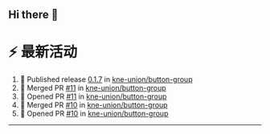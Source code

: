 ## Hi there 👋

<!--

**Here are some ideas to get you started:**

🙋‍♀️ A short introduction - what is your organization all about?
🌈 Contribution guidelines - how can the community get involved?
👩‍💻 Useful resources - where can the community find your docs? Is there anything else the community should know?
🍿 Fun facts - what does your team eat for breakfast?
🧙 Remember, you can do mighty things with the power of [Markdown](https://docs.github.com/github/writing-on-github/getting-started-with-writing-and-formatting-on-github/basic-writing-and-formatting-syntax)
-->


# ⚡ 最新活动

<!--START_SECTION:activity-->
1. 🚀 Published release [0.1.7](https://github.com/kne-union/button-group/releases/tag/0.1.7) in [kne-union/button-group](https://github.com/kne-union/button-group)
2. 🎉 Merged PR [#11](https://github.com/kne-union/button-group/pull/11) in [kne-union/button-group](https://github.com/kne-union/button-group)
3. 💪 Opened PR [#11](https://github.com/kne-union/button-group/pull/11) in [kne-union/button-group](https://github.com/kne-union/button-group)
4. 🎉 Merged PR [#10](https://github.com/kne-union/button-group/pull/10) in [kne-union/button-group](https://github.com/kne-union/button-group)
5. 💪 Opened PR [#10](https://github.com/kne-union/button-group/pull/10) in [kne-union/button-group](https://github.com/kne-union/button-group)
<!--END_SECTION:activity-->

---
